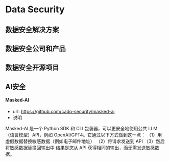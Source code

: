 # Data Security


## 数据安全解决方案


## 数据安全公司和产品


## 数据安全开源项目


## AI安全

#### Masked-AI
- url: https://github.com/cado-security/masked-ai
- 说明

Masked-AI 是一个 Python SDK 和 CLI 包装器，可以更安全地使用公共 LLM（语言模型）API，例如 OpenAI/GPT4。它通过以下方式做到这一点：
（1）用虚假数据替换敏感数据（例如电子邮件地址）
（2）将请求发送到 API
（3）然后将敏感数据替换回输出中
结果是您从 API 获得相同的输出，而无需发送敏感数据。
